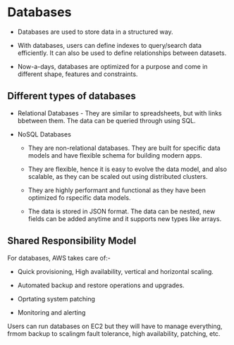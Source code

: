 # Databases

- Databases are used to store data in a structured way.

- With databases, users can define indexes to query/search data efficiently. It can also be used to define relationships between datasets.

- Now-a-days, databases are optimized for a purpose and come in different shape, features and constraints.

## Different types of databases

- Relational Databases - They are similar to spreadsheets, but with links bbetween them. The data can be queried through using SQL.

- NoSQL Databases 
  
  - They are non-relational databases. They are built for specific data models and have flexible schema for building modern apps.
  
  - They are flexible, hence it is easy to evolve the data model, and also scalable, as they can be scaled out using distributed clusters.
  
  - They are highly performant and functional as they have been optimized fo rspecific data models.
  
  - The data is stored in JSON format. The data can be nested, new fields can be added anytime and it supports new types like arrays.

## Shared Responsibility Model

For databases, AWS takes care of:-

- Quick provisioning, High availability, vertical and horizontal scaling.

- Automated backup and restore operations and upgrades.

- Oprtating system patching

- Monitoring and alerting

Users can run databases on EC2 but they will have to manage everything, frmom backup to scalingm fault tolerance, high availability, patching, etc.

# 
